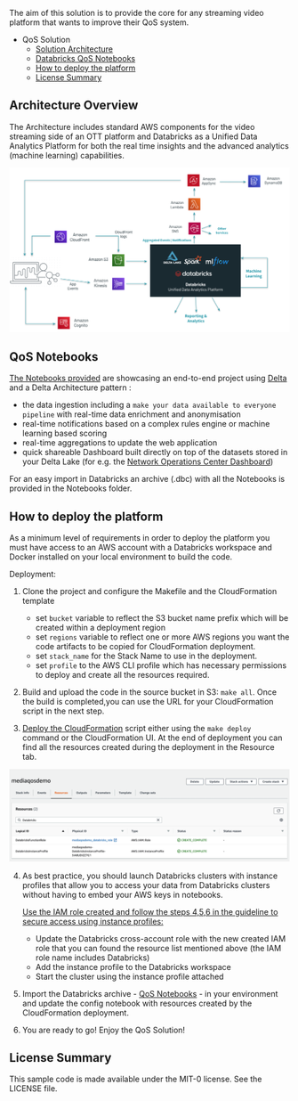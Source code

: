 The aim of this solution is to provide the core for any streaming video platform that wants to improve their QoS system. 

- QoS Solution
  - [Solution Architecture](#Architecture-Overview)
  - [Databricks QoS Notebooks](#QoS-Notebooks)
  - [How to deploy the platform](#How-to-deploy-the-platform)
  - [License Summary](#License-Summary)
  
## Architecture Overview

The Architecture includes standard AWS components for the video streaming side of an OTT platform and Databricks as a Unified Data Analytics Platform for both the real time insights and the advanced analytics (machine learning) capabilities.

![alt text](images/arch.png "Architecture Overview")

## QoS Notebooks

[The Notebooks provided](https://andreiavramescu.github.io/testrepo/notebooks/html/index.html) are showcasing an end-to-end project using [Delta](https://delta.io/) and a Delta Architecture pattern :
- the data ingestion including a `make your data available to everyone pipeline` with real-time data enrichment and anonymisation    
- real-time notifications based on a complex rules engine or machine learning based scoring 
- real-time aggregations to update the web application
- quick shareable Dashboard built directly on top of the datasets stored in your Delta Lake (for e.g. the [Network Operations Center Dashboard](https://andreiavramescu.github.io/testrepo/notebooks/html/Network%20Operations%20Dashboard.html))

For an easy import in Databricks an archive (.dbc) with all the Notebooks is provided in the Notebooks folder.  

## How to deploy the platform

As a minimum level of requirements in order to deploy the platform you must have access to an AWS account with a Databricks workspace and Docker installed on your local environment to build the code.

Deployment:

1. Clone the project and configure the Makefile and the CloudFormation template
    - set `bucket` variable to reflect the S3 bucket name prefix which will be created within a deployment region
    - set `regions` variable to reflect one or more AWS regions you want the code artifacts to be copied for CloudFormation deployment.
    - set `stack_name` for the Stack Name to use in the deployment.
    - set `profile` to the AWS CLI profile which has necessary permissions to deploy and create all the resources required. 
              
2. Build and upload the code in the source bucket in S3: `make all`. Once the build is completed,you can use the URL for your CloudFormation script in the next step. 
      
3. [Deploy the CloudFormation](cloudformation/CLOUDFORMATION.md) script either using the `make deploy` command or the CloudFormation UI. At the end of deployment you can find all the resources created during the deployment in the Resource tab.  
   
  ![How to search for a resource](images/cloudformation-resources.png)
  
4. As best practice, you should launch Databricks clusters with instance profiles that allow you to access your data from Databricks clusters without having to embed your AWS keys in notebooks. 
   
   [Use the IAM role created and follow the steps 4,5,6 in the guideline to secure access using instance profiles:](https://docs.databricks.com/administration-guide/cloud-configurations/aws/instance-profiles.html) 
    - Update the Databricks cross-account role with the new created IAM role that you can found the resource list mentioned above (the IAM role name includes Databricks)
    - Add the instance profile to the Databricks workspace
    - Start the cluster using the instance profile attached      
      
5. Import the Databricks archive - [QoS Notebooks](notebooks/QoS.dbc) - in your environment and update the config notebook with resources created by the CloudFormation deployment.
      
6. You are ready to go! Enjoy the QoS Solution!  


## License Summary

This sample code is made available under the MIT-0 license. See the LICENSE file.

